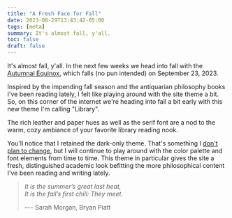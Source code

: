 ```yaml
---
title: "A Fresh Face for Fall"
date: 2023-08-29T13:43:42-05:00
tags: [meta]
summary: It's almost fall, y'all.
toc: false
draft: false
---
```


It's almost fall, y'all. In the next few weeks we head into fall with the [Autumnal Equinox](https://www.almanac.com/content/first-day-fall-autumnal-equinox), which falls (no pun intended) on September 23, 2023.

Inspired by the impending fall season and the antiquarian philosophy books I've been reading lately, I felt like playing around with the site theme a bit. So, on this corner of the internet we're heading into fall a bit early with this new theme I'm calling "Library".

The rich leather and paper hues as well as the serif font are a nod to the warm, cozy ambiance of your favorite library reading nook.

You'll notice that I retained the dark-only theme. That's something I [don't plan to change](https://darktheme.club/), but I will continue to play around with the color palette and font elements from time to time. This theme in particular gives the site a fresh, distinguished academic look befitting the more philosophical content I've been reading and writing lately.

>*It is the summer’s great last heat,*  
>*It is the fall’s first chill: They meet.*  
>
>–-- Sarah Morgan, Bryan Piatt